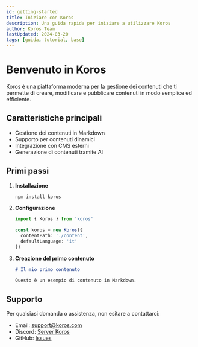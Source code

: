 ```yaml
---
id: getting-started
title: Iniziare con Koros
description: Una guida rapida per iniziare a utilizzare Koros
author: Koros Team
lastUpdated: 2024-03-20
tags: [guida, tutorial, base]
---
```


# Benvenuto in Koros

Koros è una piattaforma moderna per la gestione dei contenuti che ti permette di creare, modificare e pubblicare contenuti in modo semplice ed efficiente.

## Caratteristiche principali

- Gestione dei contenuti in Markdown
- Supporto per contenuti dinamici
- Integrazione con CMS esterni
- Generazione di contenuti tramite AI

## Primi passi

1. **Installazione**
   ```bash
   npm install koros
   ```

2. **Configurazione**
   ```typescript
   import { Koros } from 'koros'

   const koros = new Koros({
     contentPath: './content',
     defaultLanguage: 'it'
   })
   ```

3. **Creazione del primo contenuto**
   ```markdown
   # Il mio primo contenuto
   
   Questo è un esempio di contenuto in Markdown.
   ```

## Supporto

Per qualsiasi domanda o assistenza, non esitare a contattarci:

- Email: support@koros.com
- Discord: [Server Koros](https://discord.gg/koros)
- GitHub: [Issues](https://github.com/koros/koros/issues) 
